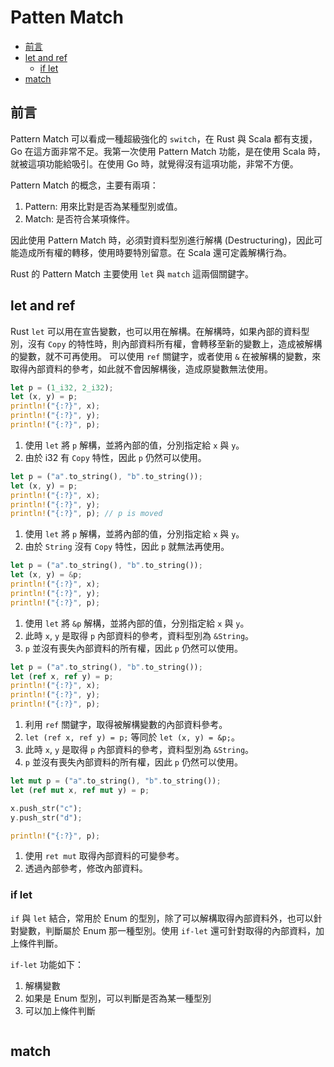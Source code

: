 # Patten Match

<!-- @import "[TOC]" {cmd="toc" depthFrom=2 depthTo=3 orderedList=false} -->

<!-- code_chunk_output -->

- [前言](#前言)
- [let and ref](#let-and-ref)
  - [if let](#if-let)
- [match](#match)

<!-- /code_chunk_output -->

## 前言

Pattern Match 可以看成一種超級強化的 `switch`，在 Rust 與 Scala 都有支援，Go 在這方面非常不足。我第一次使用 Pattern Match 功能，是在使用 Scala 時，就被這項功能給吸引。在使用 Go 時，就覺得沒有這項功能，非常不方便。

Pattern Match 的概念，主要有兩項：

1. Pattern: 用來比對是否為某種型別或值。
1. Match: 是否符合某項條件。

因此使用 Pattern Match 時，必須對資料型別進行解構 (Destructuring)，因此可能造成所有權的轉移，使用時要特別留意。在 Scala 還可定義解構行為。

Rust 的 Pattern Match 主要使用 `let` 與 `match` 這兩個關鍵字。

## let and ref

Rust `let` 可以用在宣告變數，也可以用在解構。在解構時，如果內部的資料型別，沒有 `Copy` 的特性時，則內部資料所有權，會轉移至新的變數上，造成被解構的變數，就不可再使用。
可以使用 `ref` 關鍵字，或者使用 `&` 在被解構的變數，來取得內部資料的參考，如此就不會因解構後，造成原變數無法使用。

```rust {.line-numbers}
let p = (1_i32, 2_i32);
let (x, y) = p;
println!("{:?}", x);
println!("{:?}", y);
println!("{:?}", p);
```

1. 使用 `let` 將 `p` 解構，並將內部的值，分別指定給 `x` 與 `y`。
1. 由於 i32 有 `Copy` 特性，因此 `p` 仍然可以使用。

```rust {.line-numbers}
let p = ("a".to_string(), "b".to_string());
let (x, y) = p;
println!("{:?}", x);
println!("{:?}", y);
println!("{:?}", p); // p is moved
```

1. 使用 `let` 將 `p` 解構，並將內部的值，分別指定給 `x` 與 `y`。
1. 由於 `String` 沒有 `Copy` 特性，因此 `p` 就無法再使用。

```rust {.line-numbers}
let p = ("a".to_string(), "b".to_string());
let (x, y) = &p;
println!("{:?}", x);
println!("{:?}", y);
println!("{:?}", p);
```

1. 使用 `let` 將 `&p` 解構，並將內部的值，分別指定給 `x` 與 `y`。
1. 此時 `x`, `y` 是取得 `p` 內部資料的參考，資料型別為 `&String`。
1. `p` 並沒有喪失內部資料的所有權，因此 `p` 仍然可以使用。

```rust {.line-numbers}
let p = ("a".to_string(), "b".to_string());
let (ref x, ref y) = p;
println!("{:?}", x);
println!("{:?}", y);
println!("{:?}", p);
```

1. 利用 `ref` 關鍵字，取得被解構變數的內部資料參考。
1. `let (ref x, ref y) = p;` 等同於 `let (x, y) = &p;`。
1. 此時 `x`, `y` 是取得 `p` 內部資料的參考，資料型別為 `&String`。
1. `p` 並沒有喪失內部資料的所有權，因此 `p` 仍然可以使用。

```rust {.line-numbers}
let mut p = ("a".to_string(), "b".to_string());
let (ref mut x, ref mut y) = p;

x.push_str("c");
y.push_str("d");

println!("{:?}", p);
```

1. 使用 `ret mut` 取得內部資料的可變參考。
1. 透過內部參考，修改內部資料。

### if let

`if` 與 `let` 結合，常用於 Enum 的型別，除了可以解構取得內部資料外，也可以針對變數，判斷屬於 Enum 那一種型別。使用  `if-let` 還可針對取得的內部資料，加上條件判斷。

`if-let` 功能如下：

1. 解構變數
1. 如果是 Enum 型別，可以判斷是否為某一種型別
1. 可以加上條件判斷

```rust {.line-numbers}
```

## match

